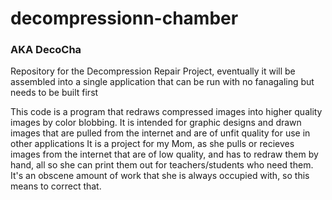 # decompressionn-chamber
### AKA DecoCha
Repository for the Decompression Repair Project, eventually it will be assembled into a single application that can be run with no fanagaling but needs to be built first

This code is a program that redraws compressed images into higher quality images by color blobbing. It is intended for graphic designs and drawn images that are pulled from the internet and are of unfit quality for use in other applications
It is a project for my Mom, as she pulls or recieves images from the internet that are of low quality, and has to redraw them by hand, all so she can print them out for teachers/students who need them. It's an obscene amount of work that she is always occupied with, so this means to correct that.
